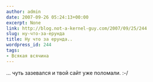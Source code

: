 ```yaml
---
author: admin
date: 2007-09-26 05:24:13+00:00
excerpt: None
link: http://blog.not-a-kernel-guy.com/2007/09/25/244
slug: ну-что-за-ерунда
title: Ну что за ерунда..
wordpress_id: 244
tags:
- Всякая всячина
---
```


... чуть зазевался и твой сайт уже поломали. :-/
